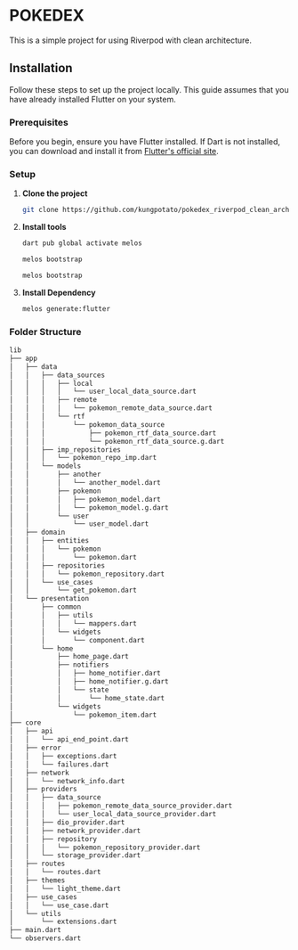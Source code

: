 # POKEDEX

This is a simple project for using Riverpod with clean architecture.

## Installation

Follow these steps to set up the project locally. This guide assumes that you have already installed
Flutter on your system.

### Prerequisites

Before you begin, ensure you have Flutter installed. If Dart is not installed, you can download and
install it from [Flutter's official site](https://docs.flutter.dev/get-started/install).

### Setup

1. **Clone the project**
   ```bash
   git clone https://github.com/kungpotato/pokedex_riverpod_clean_architecture.git

2. **Install tools**
   ```bash
   dart pub global activate melos
   ```
   ```bash
   melos bootstrap
   ```
    ```bash
   melos bootstrap
   ```

3. **Install Dependency**
   ```bash
   melos generate:flutter
   ```

### Folder Structure

   ```bash
lib
├── app
│   ├── data
│   │   ├── data_sources
│   │   │   ├── local
│   │   │   │   └── user_local_data_source.dart
│   │   │   ├── remote
│   │   │   │   └── pokemon_remote_data_source.dart
│   │   │   └── rtf
│   │   │       └── pokemon_data_source
│   │   │           ├── pokemon_rtf_data_source.dart
│   │   │           └── pokemon_rtf_data_source.g.dart
│   │   ├── imp_repositories
│   │   │   └── pokemon_repo_imp.dart
│   │   └── models
│   │       ├── another
│   │       │   └── another_model.dart
│   │       ├── pokemon
│   │       │   ├── pokemon_model.dart
│   │       │   └── pokemon_model.g.dart
│   │       └── user
│   │           └── user_model.dart
│   ├── domain
│   │   ├── entities
│   │   │   └── pokemon
│   │   │       └── pokemon.dart
│   │   ├── repositories
│   │   │   └── pokemon_repository.dart
│   │   └── use_cases
│   │       └── get_pokemon.dart
│   └── presentation
│       ├── common
│       │   ├── utils
│       │   │   └── mappers.dart
│       │   └── widgets
│       │       └── component.dart
│       └── home
│           ├── home_page.dart
│           ├── notifiers
│           │   ├── home_notifier.dart
│           │   ├── home_notifier.g.dart
│           │   └── state
│           │       └── home_state.dart
│           └── widgets
│               └── pokemon_item.dart
├── core
│   ├── api
│   │   └── api_end_point.dart
│   ├── error
│   │   ├── exceptions.dart
│   │   └── failures.dart
│   ├── network
│   │   └── network_info.dart
│   ├── providers
│   │   ├── data_source
│   │   │   ├── pokemon_remote_data_source_provider.dart
│   │   │   └── user_local_data_source_provider.dart
│   │   ├── dio_provider.dart
│   │   ├── network_provider.dart
│   │   ├── repository
│   │   │   └── pokemon_repository_provider.dart
│   │   └── storage_provider.dart
│   ├── routes
│   │   └── routes.dart
│   ├── themes
│   │   └── light_theme.dart
│   ├── use_cases
│   │   └── use_case.dart
│   └── utils
│       └── extensions.dart
├── main.dart
└── observers.dart
   ```